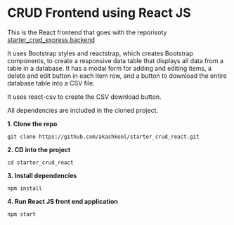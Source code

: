# CRUD Frontend using React JS

This is the React frontend that goes with the reporisoty <a name="starter_crud_express backend" href="https://github.com/akashkool/starter_crud_express">starter_crud_express backend</a>

It uses Bootstrap styles and reactstrap, which creates Bootstrap components, to create a responsive data table that displays all data from a table in a database. It has a modal form for adding and editing items, a delete and edit button in each item row, and a button to download the entire database table into a CSV file.

It uses react-csv to create the CSV download button.

All dependencies are included in the cloned project.

**1. Clone the repo**

```
git clone https://github.com/akashkool/starter_crud_react.git
```

**2. CD into the project**

```
cd starter_crud_react
```

**3. Install dependencies**

```
npm install
```

**4. Run React JS front end application**

```
npm start
```



